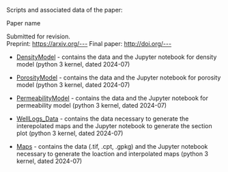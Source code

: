 Scripts and associated data of the paper:  

Paper name

Submitted for revision.  
Preprint: https://arxiv.org/--- 
Final paper: http://doi.org/---

* [DensityModel](DensityModel) - contains the data and the Jupyter notebook for density model (python 3 kernel, dated 2024-07)

* [PorosityModel](PorosityModel) - contains the data and the Jupyter notebook for porosity model (python 3 kernel, dated 2024-07)

* [PermeabilityModel](PermeabilityModel) - contains the data and the Jupyter notebook for permeability model (python 3 kernel, dated 2024-07)

* [WellLogs_Data](WellLogs_Data) - contains the data necessary to generate the interepolated maps and the Jupyter notebook to generate the section plot (python 3 kernel, dated 2024-07)

* [Maps](Maps) - contains the data (.tif, .cpt, .gpkg) and the Jupyter notebook necessary to generate the loaction and interpolated maps (python 3 kernel, dated 2024-07)






